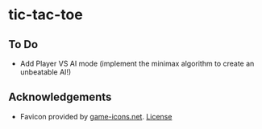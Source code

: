 # tic-tac-toe

## To Do

- Add Player VS AI mode (implement the minimax algorithm to create an unbeatable AI!)

## Acknowledgements

- Favicon provided by [game-icons.net](https://game-icons.net/). [License](https://creativecommons.org/licenses/by/3.0/)
